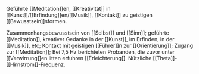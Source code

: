 Geführte [[Meditation]]en, [[Kreativität]] in [[Kunst]]/[[Erfindung]]en/[[Musik]], [[Kontakt]] zu geistigen [[Bewusstsein]]sformen.

Zusammenhangsbewusstsein von [[Selbst]] und [[Sinn]]; geführte [[Meditation]], kreativer Gedanke in der [[Kunst]], im Erfinden, in der [[Musik]], etc; Kontakt mit geistigen [[Führer]]n zur [[Orientierung]]; Zugang zur [[Meditation]]; Bei 7,5 Hz berichteten Probanden, die zuvor unter [[Verwirrung]]en litten erfuhren [[Erleichterung]]. Nützliche [[Theta]]-[[Hirnstrom]]-Frequenz.